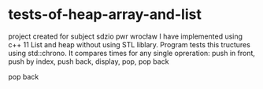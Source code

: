 # tests-of-heap-array-and-list
project created for subject sdzio pwr wrocław
I have implemented using c++ 11 List and heap without using STL liblary.
Program tests this tructures using std::chrono. It compares times for any single opreration: push in front, push by index, push back, display, pop, pop back
<tr> pop back
